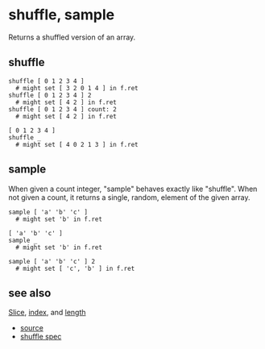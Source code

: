 
# shuffle, sample

Returns a shuffled version of an array.

## shuffle

```
shuffle [ 0 1 2 3 4 ]
  # might set [ 3 2 0 1 4 ] in f.ret
shuffle [ 0 1 2 3 4 ] 2
  # might set [ 4 2 ] in f.ret
shuffle [ 0 1 2 3 4 ] count: 2
  # might set [ 4 2 ] in f.ret

[ 0 1 2 3 4 ]
shuffle _
  # might set [ 4 0 2 1 3 ] in f.ret
```

## sample

When given a count integer, "sample" behaves exactly like "shuffle".
When not given a count, it returns a single, random, element of the given
array.

```
sample [ 'a' 'b' 'c' ]
  # might set 'b' in f.ret

[ 'a' 'b' 'c' ]
sample _
  # might set 'b' in f.ret

sample [ 'a' 'b' 'c' ] 2
  # might set [ 'c', 'b' ] in f.ret
```

## see also

[Slice](slice.md), [index](slice.md), and [length](length.md)


* [source](https://github.com/floraison/flor/tree/master/lib/flor/pcore/shuffle.rb)
* [shuffle spec](https://github.com/floraison/flor/tree/master/spec/pcore/shuffle_spec.rb)


